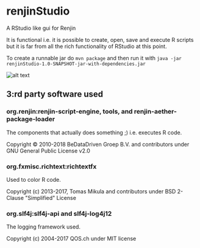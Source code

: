 # renjinStudio
A RStudio like gui for Renjin 

It is functional i.e. it is possible to create, open, save and execute R scripts 
but it is far from all the rich functionality of RStudio at this point. 

To create a runnable jar do `mvn package` and then run it with `java -jar renjinStudio-1.0-SNAPSHOT-jar-with-dependencies.jar`


![alt text](https://raw.githubusercontent.com/perNyfelt/renjinStudio/2119675933adb0d8bc850f61166ea85ac30583f5/docs/Screenshot.png "Screenshot")

## 3:rd party software used

### org.renjin:renjin-script-engine, tools, and renjin-aether-package-loader
The components that actually does something ;) i.e. executes R code.

Copyright © 2010-2018 BeDataDriven Groep B.V. and contributors under GNU General Public License v2.0

### org.fxmisc.richtext:richtextfx
Used to color R code.

Copyright (c) 2013-2017, Tomas Mikula and contributors under BSD 2-Clause "Simplified" License

### org.slf4j:slf4j-api and slf4j-log4j12
The logging framework used.

Copyright (c) 2004-2017 QOS.ch under MIT license
